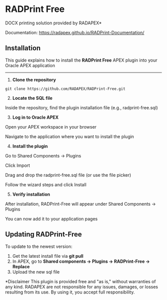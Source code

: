 # RADPrint Free
DOCX printing solution provided by RADAPEX*

Documentation: https://radapex.github.io/RADPrint-Documentation/

## Installation

This guide explains how to install the **RADPrint Free** APEX plugin into your Oracle APEX application

---

1. **Clone the repository**

`git clone https://github.com/RADAPEX/RADPrint-Free.git`

2. **Locate the SQL file**

Inside the repository, find the plugin installation file (e.g., radprint-free.sql)

3. **Log in to Oracle APEX**

Open your APEX workspace in your browser

Navigate to the application where you want to install the plugin

4. **Install the plugin**

Go to Shared Components -> Plugins

Click Import

Drag and drop the radprint-free.sql file (or use the file picker)

Follow the wizard steps and click Install

5. **Verify installation**

After installation, RADPrint-Free will appear under Shared Components -> Plugins

You can now add it to your application pages

## Updating RADPrint-Free

To update to the newest version:

1. Get the latest install file via **git pull**
2. In APEX, go to **Shared components -> Plugins -> RADPrint-Free -> Replace**
3. Upload the new sql file

*Disclaimer
This plugin is provided free and "as is," without warranties of any kind. RADAPEX are not responsible for any issues, damages, or losses resulting from its use. By using it, you accept full responsibility.